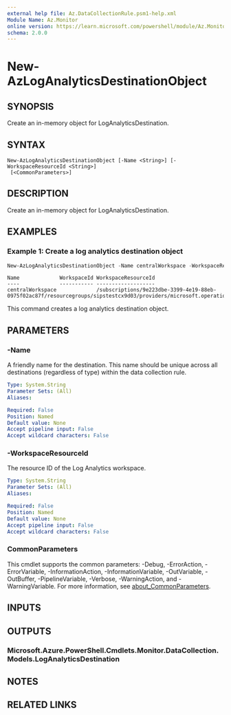 ```yaml
---
external help file: Az.DataCollectionRule.psm1-help.xml
Module Name: Az.Monitor
online version: https://learn.microsoft.com/powershell/module/Az.Monitor/new-azloganalyticsdestinationobject
schema: 2.0.0
---
```


# New-AzLogAnalyticsDestinationObject

## SYNOPSIS
Create an in-memory object for LogAnalyticsDestination.

## SYNTAX

```
New-AzLogAnalyticsDestinationObject [-Name <String>] [-WorkspaceResourceId <String>]
 [<CommonParameters>]
```

## DESCRIPTION
Create an in-memory object for LogAnalyticsDestination.

## EXAMPLES

### Example 1: Create a log analytics destination object
```powershell
New-AzLogAnalyticsDestinationObject -Name centralWorkspace -WorkspaceResourceId /subscriptions/9e223dbe-3399-4e19-88eb-0975f02ac87f/resourcegroups/sipstestcx9d03/providers/microsoft.operationalinsights/workspaces/asptest4k37qz
```

```output
Name             WorkspaceId WorkspaceResourceId
----             ----------- -------------------
centralWorkspace             /subscriptions/9e223dbe-3399-4e19-88eb-0975f02ac87f/resourcegroups/sipstestcx9d03/providers/microsoft.operationalinsights/workspaces/asptest4k…
```

This command creates a log analytics destination object.

## PARAMETERS

### -Name
A friendly name for the destination.
        This name should be unique across all destinations (regardless of type) within the data collection rule.

```yaml
Type: System.String
Parameter Sets: (All)
Aliases:

Required: False
Position: Named
Default value: None
Accept pipeline input: False
Accept wildcard characters: False
```

### -WorkspaceResourceId
The resource ID of the Log Analytics workspace.

```yaml
Type: System.String
Parameter Sets: (All)
Aliases:

Required: False
Position: Named
Default value: None
Accept pipeline input: False
Accept wildcard characters: False
```

### CommonParameters
This cmdlet supports the common parameters: -Debug, -ErrorAction, -ErrorVariable, -InformationAction, -InformationVariable, -OutVariable, -OutBuffer, -PipelineVariable, -Verbose, -WarningAction, and -WarningVariable. For more information, see [about_CommonParameters](http://go.microsoft.com/fwlink/?LinkID=113216).

## INPUTS

## OUTPUTS

### Microsoft.Azure.PowerShell.Cmdlets.Monitor.DataCollection.Models.LogAnalyticsDestination

## NOTES

## RELATED LINKS
